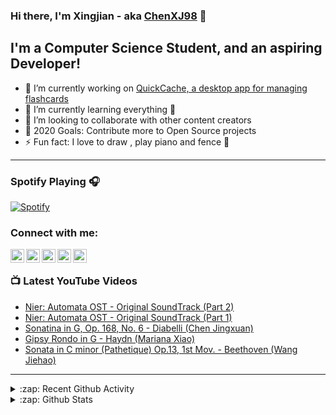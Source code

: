 ### Hi there, I'm Xingjian - aka [ChenXJ98][github] 👋

## I'm a Computer Science Student, and an aspiring Developer!

- 🔭 I’m currently working on [QuickCache, a desktop app for managing flashcards][taskbot]
- 🌱 I’m currently learning everything 🤣
- 👯 I’m looking to collaborate with other content creators
- 🥅 2020 Goals: Contribute more to Open Source projects
- ⚡ Fun fact: I love to draw , play piano and fence 🤺

---

### Spotify Playing 🎧

[![Spotify](https://novatorem.chenxj98.vercel.app/api/spotify)](https://open.spotify.com/user/11158349923)

### Connect with me:

[<img align="left" alt="ChenXJ98 | YouTube" width="22px" src="https://cdn.jsdelivr.net/npm/simple-icons@v3/icons/youtube.svg" />][youtube]
[<img align="left" alt="ChenXJ98 | Twitter" width="22px" src="https://cdn.jsdelivr.net/npm/simple-icons@v3/icons/twitter.svg" />][twitter]
[<img align="left" alt="ChenXJ98 | LinkedIn" width="22px" src="https://cdn.jsdelivr.net/npm/simple-icons@v3/icons/linkedin.svg" />][linkedin]
[<img align="left" alt="ChenXJ98 | Instagram" width="22px" src="https://cdn.jsdelivr.net/npm/simple-icons@v3/icons/instagram.svg" />][instagram]
[<img align="left" alt="ChenXJ98 | Facebook" width="22px" src="https://cdn.jsdelivr.net/npm/simple-icons@v3/icons/facebook.svg" />][facebook]

<br />

### 📺 Latest YouTube Videos

<!-- YOUTUBE:START -->
- [Nier: Automata OST - Original SoundTrack (Part 2)](https://www.youtube.com/watch?v=kJAGPLrQxig)
- [Nier: Automata OST - Original SoundTrack (Part 1)](https://www.youtube.com/watch?v=El6N2R4Xpsk)
- [Sonatina in G, Op. 168, No. 6 - Diabelli (Chen Jingxuan)](https://www.youtube.com/watch?v=XIPNeNLhVWA)
- [Gipsy Rondo in G - Haydn (Mariana Xiao)](https://www.youtube.com/watch?v=rnCdH11ppRg)
- [Sonata in C minor (Pathetique) Op.13, 1st Mov. - Beethoven (Wang Jiehao)](https://www.youtube.com/watch?v=VtcOuvI_wmA)
<!-- YOUTUBE:END -->

---

<details>
  <summary>:zap: Recent Github Activity</summary>
  
<!--START_SECTION:activity-->
1. 💪 Opened PR [#244](https://github.com/AY2021S1-CS2103T-T13-2/tp/pull/244) in [AY2021S1-CS2103T-T13-2/tp](https://github.com/AY2021S1-CS2103T-T13-2/tp)
2. 🎉 Merged PR [#242](https://github.com/AY2021S1-CS2103T-T13-2/tp/pull/242) in [AY2021S1-CS2103T-T13-2/tp](https://github.com/AY2021S1-CS2103T-T13-2/tp)
3. ❗️ Closed issue [#188](https://github.com/AY2021S1-CS2103T-T13-2/tp/issues/188) in [AY2021S1-CS2103T-T13-2/tp](https://github.com/AY2021S1-CS2103T-T13-2/tp)
4. 🎉 Merged PR [#235](https://github.com/AY2021S1-CS2103T-T13-2/tp/pull/235) in [AY2021S1-CS2103T-T13-2/tp](https://github.com/AY2021S1-CS2103T-T13-2/tp)
5. 🎉 Merged PR [#234](https://github.com/AY2021S1-CS2103T-T13-2/tp/pull/234) in [AY2021S1-CS2103T-T13-2/tp](https://github.com/AY2021S1-CS2103T-T13-2/tp)
<!--END_SECTION:activity-->

</details>

<details>
  <summary>:zap: Github Stats</summary>

  <img align="left" alt="ChenXJ98's Github Stats" src="https://github-readme-stats.vercel.app/api?username=ChenXJ98&show_icons=true&hide_border=true" />

</details>

[github]: https://github.com/ChenXJ98
[taskbot]: https://github.com/AY2021S1-CS2103T-T13-2/tp
[twitter]: https://twitter.com/XingjianChen
[youtube]: https://www.youtube.com/channel/UCX7GZyagYbP-Ge90EII-0-g
[instagram]: https://www.instagram.com/whatxingjianwhat
[facebook]: https://www.facebook.com/legendary.chen
[linkedin]: https://linkedin.com/in/xingjian-chen-0166691b3
